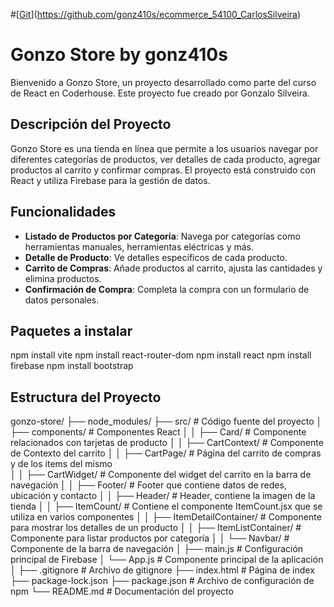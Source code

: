 #[[Git](https://github.com/gonz410s/)](https://github.com/gonz410s/ecommerce_54100_CarlosSilveira)

# Gonzo Store by gonz410s

Bienvenido a Gonzo Store, un proyecto desarrollado como parte del curso de React en Coderhouse. Este proyecto fue creado por Gonzalo Silveira.

## Descripción del Proyecto

Gonzo Store es una tienda en línea que permite a los usuarios navegar por diferentes categorías de productos, ver detalles de cada producto, agregar productos al carrito y confirmar compras. El proyecto está construido con React y utiliza Firebase para la gestión de datos.

## Funcionalidades

- **Listado de Productos por Categoría**: Navega por categorías como herramientas manuales, herramientas eléctricas y más.
- **Detalle de Producto**: Ve detalles específicos de cada producto.
- **Carrito de Compras**: Añade productos al carrito, ajusta las cantidades y elimina productos.
- **Confirmación de Compra**: Completa la compra con un formulario de datos personales.


## Paquetes a instalar

npm install vite
npm install react-router-dom
npm install react
npm install firebase
npm install bootstrap


## Estructura del Proyecto

gonzo-store/
├── node_modules/
├── src/                  # Código fuente del proyecto
│   ├── components/       # Componentes React
│   │   ├── Card/         # Componente relacionados con tarjetas de producto
│   │   ├── CartContext/  # Componente de Contexto del carrito
│   │   ├── CartPage/     # Página del carrito de compras y de los items del mismo   
│   │   ├── CartWidget/   # Componente del widget del carrito en la barra de navegación
│   │   ├── Footer/       # Footer que contiene datos de redes, ubicación y contacto
│   │   ├── Header/       # Header, contiene la imagen de la tienda
│   │   ├── ItemCount/    # Contiene el componente ItemCount.jsx que se utiliza en varios componentes
│   │   ├── ItemDetailContainer/  # Componente para mostrar los detalles de un producto
│   │   ├── ItemListContainer/    # Componente para listar productos por categoría
│   │   └── Navbar/       # Componente de la barra de navegación 
│   ├── main.js           # Configuración principal de Firebase
│   └── App.js            # Componente principal de la aplicación
│
├── .gitignore            # Archivo de gitignore
├── index.html            # Página de index
├── package-lock.json
├── package.json          # Archivo de configuración de npm
└── README.md             # Documentación del proyecto


